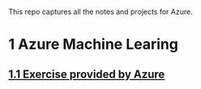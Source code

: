 This repo captures all the notes and projects for Azure.   
# 1 Azure Machine Learing  
## [1.1 Exercise provided by Azure](https://microsoftlearning.github.io/mslearn-ai-fundamentals/Instructions/Labs/01-machine-learning.html)
 
